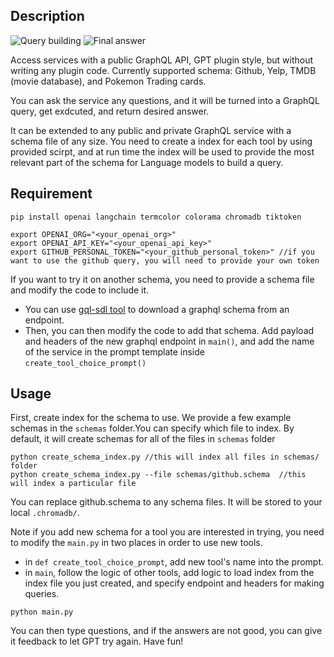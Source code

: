 ## Description

![Query building](https://user-images.githubusercontent.com/10900474/232677841-30794237-7295-4a10-b627-e9d9c682d27d.png)
![Final answer](https://user-images.githubusercontent.com/10900474/232677862-0000da7e-b124-48a2-835d-edb4f414eedc.png)

Access services with a public GraphQL API, GPT plugin style, but without writing any plugin code.
Currently supported schema: Github, Yelp, TMDB (movie database), and Pokemon Trading cards. 

You can ask the service any questions, and it will be turned into a GraphQL query, get exdcuted, and return desired answer.

It can be extended to any public and private GraphQL service with a schema file of any size. You need to create a index for each tool by using provided scirpt, and at run time the index will be used to provide the most relevant part of the schema for Language models to build a query. 

## Requirement
```
pip install openai langchain termcolor colorama chromadb tiktoken
```

```
export OPENAI_ORG="<your_openai_org>"
export OPENAI_API_KEY="<your_openai_api_key>"
export GITHUB_PERSONAL_TOKEN="<your_github_personal_token>" //if you want to use the github query, you will need to provide your own token
```

If you want to try it on another schema, you need to provide a schema file and modify the code to include it.
- You can use [gql-sdl tool](https://www.npmjs.com/package/gql-sdl) to download a graphql schema from an endpoint. 
- Then, you can then modify the code to add that schema. Add payload and headers of the new graphql endpoint in `main()`, and add the name of the service in the prompt template inside `create_tool_choice_prompt()`

## Usage
First, create index for the schema to use. We provide a few example schemas in the `schemas` folder.You can specify which file to index. By default, it will create schemas for all of the files in `schemas` folder
```
python create_schema_index.py //this will index all files in schemas/ folder
python create_schema_index.py --file schemas/github.schema  //this will index a particular file
``` 
You can replace github.schema to any schema files. It will be stored to your local `.chromadb/`. 

Note if you add new schema for a tool you are interested in trying, you need to modify the `main.py` in two places in order to use new tools. 
- in `def create_tool_choice_prompt`, add new tool's name into the prompt.
- in `main`, follow the logic of other tools, add logic to load index from the index file you just created, and specify endpoint and headers for making queries.

```
python main.py
```

You can then type questions, and if the answers are not good, you can give it feedback to let GPT try again. 
Have fun! 